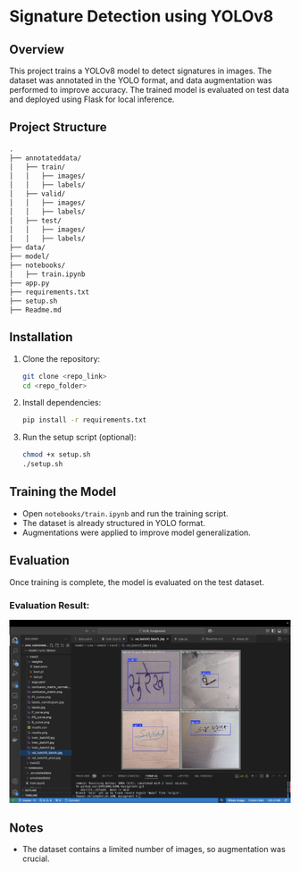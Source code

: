 # Signature Detection using YOLOv8 

## Overview
This project trains a YOLOv8 model to detect signatures in images. The dataset was annotated in the YOLO format, and data augmentation was performed to improve accuracy. The trained model is evaluated on test data and deployed using Flask for local inference.

## Project Structure
```
.
├── annotateddata/
│   ├── train/
│   │   ├── images/
│   │   ├── labels/
│   ├── valid/
│   │   ├── images/
│   │   ├── labels/
│   ├── test/
│   │   ├── images/
│   │   ├── labels/
├── data/
├── model/
├── notebooks/
│   ├── train.ipynb
├── app.py
├── requirements.txt
├── setup.sh
├── Readme.md
```

## Installation
1. Clone the repository:
   ```bash
   git clone <repo_link>
   cd <repo_folder>
   ```
2. Install dependencies:
   ```bash
   pip install -r requirements.txt
   ```
3. Run the setup script (optional):
   ```bash
   chmod +x setup.sh
   ./setup.sh
   ```

## Training the Model
- Open `notebooks/train.ipynb` and run the training script.
- The dataset is already structured in YOLO format.
- Augmentations were applied to improve model generalization.

## Evaluation
Once training is complete, the model is evaluated on the test dataset.

### Evaluation Result:
![Evaluation Screenshot](screenshot/1.jpeg)

## Notes
- The dataset contains a limited number of images, so augmentation was crucial.
